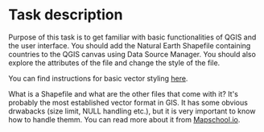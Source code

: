 # Task description
Purpose of this task is to get familiar with basic functionalities of QGIS and the user interface. You should add the Natural Earth Shapefile containing countries to the QGIS canvas using Data Source Manager. You should also explore the attributes of the file and change the style of the file. 

You can find instructions for basic vector styling [here](https://www.qgistutorials.com/en/docs/3/basic_vector_styling.html).

What is a Shapefile and what are the other files that come with it? It's probably the most established vector format in GIS. It has some obvious drwabacks (size limit, NULL handling etc.), but it is very important to know how to handle themm. You can read more about it from [Mapschool.io](https://mapschool.io/).
